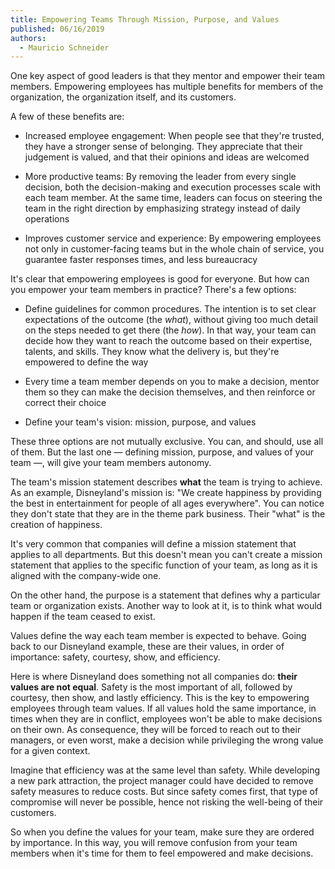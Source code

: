 ```yaml
---
title: Empowering Teams Through Mission, Purpose, and Values
published: 06/16/2019
authors:
  - Mauricio Schneider
---
```


One key aspect of good leaders is that they mentor and empower their team members. Empowering employees has multiple benefits for members of the organization, the organization itself, and its customers.

A few of these benefits are:

* Increased employee engagement: When people see that they're trusted, they have a stronger sense of belonging. They appreciate that their judgement is valued, and that their opinions and ideas are welcomed

* More productive teams: By removing the leader from every single decision, both the decision-making and execution processes scale with each team member. At the same time, leaders can focus on steering the team in the right direction by emphasizing strategy instead of daily operations

* Improves customer service and experience: By empowering employees not only in customer-facing teams but in the whole chain of service, you guarantee faster responses times, and less bureaucracy


It's clear that empowering employees is good for everyone. But how can you empower your team members in practice? There's a few options:

* Define guidelines for common procedures. The intention is to set clear expectations of the outcome (the *what*), without giving too much detail on the steps needed to get there (the *how*). In that way, your team can decide how they want to reach the outcome based on their expertise, talents, and skills. They know what the delivery is, but they're empowered to define the way

* Every time a team member depends on you to make a decision, mentor them so they can make the decision themselves, and then reinforce or correct their choice

* Define your team's vision: mission, purpose, and values


These three options are not mutually exclusive. You can, and should, use all of them. But the last one — defining mission, purpose, and values of your team —, will give your team members autonomy.

The team's mission statement describes **what** the team is trying to achieve. As an example, Disneyland's mission is: "We create happiness by providing the best in entertainment for people of all ages everywhere". You can notice they don't state that they are in the theme park business. Their "what" is the creation of happiness.

It's very common that companies will define a mission statement that applies to all departments. But this doesn't mean you can't create a mission statement that applies to the specific function of your team, as long as it is aligned with the company-wide one.

On the other hand, the purpose is a statement that defines why a particular team or organization exists. Another way to look at it, is to think what would happen if the team ceased to exist.

Values define the way each team member is expected to behave. Going back to our Disneyland example, these are their values, in order of importance: safety, courtesy, show, and efficiency.

Here is where Disneyland does something not all companies do: **their values are not equal**. Safety is the most important of all, followed by courtesy, then show, and lastly efficiency. This is the key to empowering employees through team values. If all values hold the same importance, in times when they are in conflict, employees won't be able to make decisions on their own. As consequence, they will be forced to reach out to their managers, or even worst, make a decision while privileging the wrong value for a given context.

Imagine that efficiency was at the same level than safety. While developing a new park attraction, the project manager could have decided to remove safety measures to reduce costs. But since safety comes first, that type of compromise will never be possible, hence not risking the well-being of their customers.

So when you define the values for your team, make sure they are ordered by importance. In this way, you will remove confusion from your team members when it's time for them to feel empowered and make decisions.